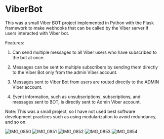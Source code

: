# ViberBot
This was a small Viber BOT project implemented in Python with the Flask framework to make webhooks 
that can be called by the Viber server if users interacted with Viber bot.


Features:

1. Can send multiple messages to all Viber users who have subscribed to the bot at once.

2. Messages can be sent to multiple subscribers by sending them directly to the Viber Bot only from the admin Viber account.

3. Messages sent to Viber Bot from users are routed directly to the ADMIN Viber account.

4. Event information, such as unsubscriptions, subscriptions, and messages sent to BOT, is directly sent to Admin  Viber account.


Note: This was a small project, so I have not used best software development practices such as using modularization to avoid redundancy, and so on.


![IMG_0850](https://user-images.githubusercontent.com/83266954/219282163-b5c3eee2-7112-46d9-ae5e-68a23f6ce29b.PNG)
![IMG_0851](https://user-images.githubusercontent.com/83266954/219282179-d2611d36-3591-4773-bba3-4c0596a3aace.PNG)
![IMG_0852](https://user-images.githubusercontent.com/83266954/219282188-46fd620d-0939-4a24-a9d3-5da2961460d0.PNG)
![IMG_0853](https://user-images.githubusercontent.com/83266954/219282195-4536105a-dd17-4628-9271-d5cda04c709c.PNG)
![IMG_0854](https://user-images.githubusercontent.com/83266954/219282206-db05e00f-63a4-4546-a43f-78660a107a7f.PNG)
